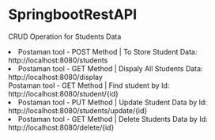 # SpringbootRestAPI
CRUD Operation for Students Data

 <li> Postaman tool - POST Method |
  To Store Student Data: http://localhost:8080/students</li>

 <li> Postaman tool - GET Method |
 Dispaly All Students Data: http://localhost:8080/display </li

 <li> Postaman tool - GET Method |
 Find student by Id: http://localhost:8080/student/{id} </li> 

 <li> Postaman tool - PUT Method |
  Update Student Data by Id: http://localhost:8080/students/update/{id} </li>
  
 <li> Postaman tool - GET Method |
 Delete Students Data by Id: http://localhost:8080/delete/{id} </li>


